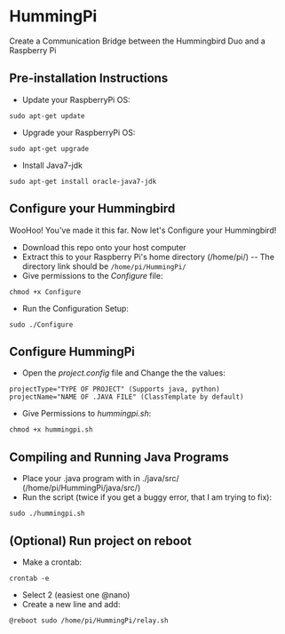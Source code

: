 # HummingPi

Create a Communication Bridge between the Hummingbird Duo and a Raspberry Pi

## Pre-installation Instructions

- Update your RaspberryPi OS:
```
sudo apt-get update
```
- Upgrade your RaspberryPi OS:
```
sudo apt-get upgrade
```
- Install Java7-jdk
```
sudo apt-get install oracle-java7-jdk
```

## Configure your Hummingbird

WooHoo! You've made it this far. Now let's Configure your Hummingbird!
- Download this repo onto your host computer
- Extract this to your Raspberry Pi's home directory (/home/pi/)
-- The directory link should be `/home/pi/HummingPi/`
- Give permissions to the *Configure* file:
```
chmod +x Configure
```
- Run the Configuration Setup:
```
sudo ./Configure
```
## Configure HummingPi

- Open the *project.config* file and Change the the values:
```
projectType="TYPE OF PROJECT" (Supports java, python)
projectName="NAME OF .JAVA FILE" (ClassTemplate by default)
```
- Give Permissions to *hummingpi.sh*:
```
chmod +x hummingpi.sh
```
## Compiling and Running Java Programs
- Place your .java program with in ./java/src/ (/home/pi/HummingPi/java/src/)
- Run the script (twice if you get a buggy error, that I am trying to fix):
```
sudo ./hummingpi.sh
```

## (Optional) Run project on reboot
- Make a crontab:
```
crontab -e
```
- Select 2 (easiest one @nano)
- Create a new line and add:
```
@reboot sudo /home/pi/HummingPi/relay.sh
```